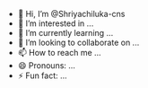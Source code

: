 - 👋 Hi, I’m @Shriyachiluka-cns
- 👀 I’m interested in ...
- 🌱 I’m currently learning ...
- 💞️ I’m looking to collaborate on ...
- 📫 How to reach me ...
- 😄 Pronouns: ...
- ⚡ Fun fact: ...

<!---
Shriyachiluka-cns/Shriyachiluka-cns is a ✨ special ✨ repository because its `README.md` (this file) appears on your GitHub profile.
You can click the Preview link to take a look at your changes.
--->
